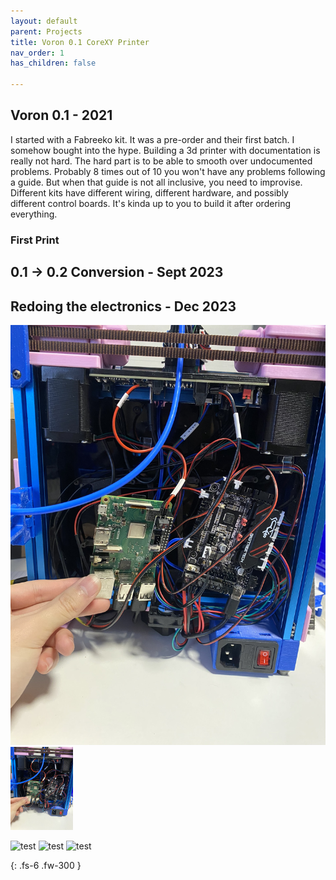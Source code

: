 ```yaml
---
layout: default
parent: Projects
title: Voron 0.1 CoreXY Printer
nav_order: 1
has_children: false

---
```


## [](#header-2)Voron 0.1 - 2021
I started with a Fabreeko kit. It was a pre-order and their first batch. I somehow bought into the hype. Building a 3d printer with documentation is really not hard. The hard part is to be able to smooth over undocumented problems. Probably 8 times out of 10 you won't have any problems following a guide. But when that guide is not all inclusive, you need to improvise.
Different kits have different wiring, different hardware, and possibly different control boards. It's kinda up to you to build it after ordering everything.

### [](#header-3)First Print

## [](#header-2)0.1 -> 0.2 Conversion - Sept 2023


## [](#header-2)Redoing the electronics - Dec 2023

![test](../04-projects/images/voron/electronics-before.jpg)
<img src="../04-projects/images/voron/electronics-before.jpg" alt="photo" width="100"/>

![test](/04-projects/images/voron/electronics-before.jpg)
![test](/images/voron/electronics-before.jpg)
![test](../images/voron/electronics-before.jpg)

{: .fs-6 .fw-300 }